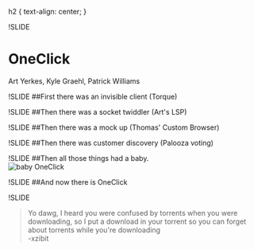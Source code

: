 h2 {
	text-align: center;
}

!SLIDE
# OneClick
Art Yerkes, Kyle Graehl, Patrick Williams

!SLIDE
##First there was an invisible client (Torque)

!SLIDE
##Then there was a socket twiddler (Art's LSP)

!SLIDE
##Then there was a mock up (Thomas' Custom Browser)

!SLIDE
##Then there was customer discovery (Palooza voting)

!SLIDE
##Then all those things had a baby.  
![baby OneClick](../img/angry_baby.jpg)

!SLIDE
##And now there is OneClick

!SLIDE
> Yo dawg, I heard you were confused by torrents when you were downloading, so I put a download in your torrent so you can forget about torrents while you're downloading  
-xzibit